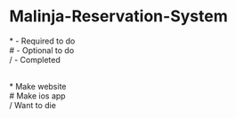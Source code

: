 # Malinja-Reservation-System

\* - Required to do<br>
\#  - Optional to do<br>
/ - Completed<br><br>

\* Make website<br>
\# Make ios app<br>
/ Want to die<br>
